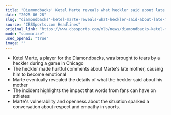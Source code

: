 ```yaml
---
title: "Diamondbacks' Ketel Marte reveals what heckler said about late mother after being brought to tears in Chicago"
date: "2025-06-28"
slug: "diamondbacks'-ketel-marte-reveals-what-heckler-said-about-late-mother-after-being-brought-to-tears-in-chicago"
source: "CBSSports.com Headlines"
original_link: "https://www.cbssports.com/mlb/news/diamondbacks-ketel-marte-reveals-what-heckler-said-about-late-mother-after-being-brought-to-tears-in-chicago/"
mode: "summarize"
used_openai: "true"
image: ""
---
```


- Ketel Marte, a player for the Diamondbacks, was brought to tears by a heckler during a game in Chicago
- The heckler made hurtful comments about Marte's late mother, causing him to become emotional
- Marte eventually revealed the details of what the heckler said about his mother
- The incident highlights the impact that words from fans can have on athletes
- Marte's vulnerability and openness about the situation sparked a conversation about respect and empathy in sports.